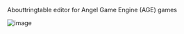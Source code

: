 Abouttringtable editor for Angel Game Engine (AGE) games

![image](https://github.com/Dummiesman/AGEStringtableEdit/assets/10748421/3044c618-7de1-4750-974e-a2a03a2ff535)
